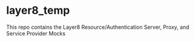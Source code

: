 # layer8_temp
This repo contains the Layer8 Resource/Authentication Server, Proxy, and Service Provider Mocks
